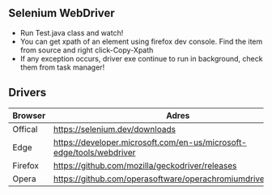 
## Selenium WebDriver

- Run Test.java class and watch!
- You can get xpath of an element using firefox dev console. Find the item from source and right click-Copy-Xpath
- If any exception occurs, driver exe continue to run in background, check them from task manager!


## Drivers

|Browser|Adres|
|---|---|
|Offical|https://selenium.dev/downloads|
|Edge|https://developer.microsoft.com/en-us/microsoft-edge/tools/webdriver|
|Firefox|https://github.com/mozilla/geckodriver/releases|
|Opera|https://github.com/operasoftware/operachromiumdriver/releases|
